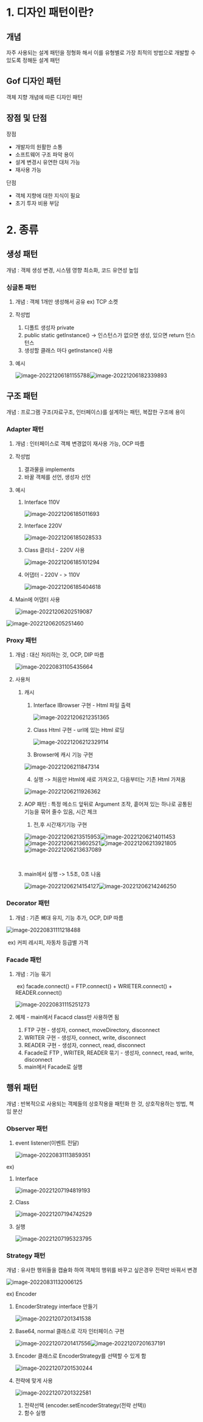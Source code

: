 # 1. 디자인 패턴이란?

## 개념

자주 사용되는 설계 패턴을 정형화 해서 이를 유형별로 가장 최적의 방법으로 개발할 수 있도록 정해둔 설계 패턴

## Gof 디자인 패턴

객체 지향 개념에 따른 디자인 패턴

## 장점 및 단점

장점  

* 개발자의 원활한 소통
* 소프트웨어 구조 파악 용이
* 설계 변경시 유연한 대처 가능
* 재사용 가능

단점

* 객체 지향에 대한 지식이 필요
* 초기 투자 비용 부담



# 2. 종류

## 생성 패턴

 개념 : 객체 생성 변경, 시스템 영향 최소화, 코드 유연성 높임



### 싱글톤 패턴

1. 개념 : 객체 1개만 생성해서 공유 ex) TCP 소켓

2. 작성법
   1. 디폴트 생성자 private
   2. public static getInstance() -> 인스턴스가 없으면 생성, 있으면 return 인스턴스
   2. 생성할 클래스 마다 getInstance() 사용

3. 예시

   ![image-20221206181155788](md-images/image-20221206181155788.png)![image-20221206182339893](md-images/image-20221206182339893.png)



## 구조 패턴

 개념 : 프로그램 구조(자료구조, 인터페이스)를 설계하는 패턴, 복잡한 구조에 용이



### Adapter 패턴

1. 개념 : 인터페이스로 객체 변경없이 재사용 가능, OCP 따름

2. 작성법
   1. 결과물을 implements
   2. 바꿀 객체를 선언, 생성자 선언

3. 예시

   1. Interface 110V

      ![image-20221206185011693](md-images/image-20221206185011693.png)

   2. Interface 220V

      ![image-20221206185028533](md-images/image-20221206185028533.png)

   3. Class 클리너 - 220V 사용

      ![image-20221206185101294](md-images/image-20221206185101294.png)

   4. 어댑터 - 220V - > 110V

      ![image-20221206185404618](md-images/image-20221206185404618.png)

5. Main에 어댑터 사용

   ![image-20221206202519087](md-images/image-20221206202519087.png)

![image-20221206205251460](md-images/image-20221206205251460.png)

###  Proxy 패턴 

1. 개념 : 대신 처리하는 것, OCP, DIP 따름

   ![image-20220831105435664](md-images/image-20220831105435664.png)



2. 사용처

   1. 캐시

      1. Interface  IBrowser 구현 - Html 파일 출력

         ![image-20221206212351365](md-images/image-20221206212351365.png)

      2. Class Html 구현 - url에 있는 Html 로딩

         ![image-20221206212329114](md-images/image-20221206212329114.png)

      3. Browser에 캐시 기능 구현

      ![image-20221206211847314](md-images/image-20221206211847314.png)

      4. 실행 -> 처음만 Html에 새로 가져오고, 다음부터는 기존 Html 가져옴

      ![image-20221206211926362](md-images/image-20221206211926362.png)

      

   2. AOP 패턴 : 특정 메소드 앞뒤로 Argument 조작, 흩어져 있는 하나로 공통된 기능을 묶어 줄수 있음, 시간 체크

      1. 전,후 시간재기기능 구현

      ![image-20221206213515953](md-images/image-20221206213515953.png)![image-20221206214011453](md-images/image-20221206214011453.png)![image-20221206213602521](md-images/image-20221206213602521.png)![image-20221206213921805](md-images/image-20221206213921805.png)![image-20221206213637089](md-images/image-20221206213637089.png)

      ​	

   2. main에서 실행 -> 1.5초, 0초 나옴

      ![image-20221206214154127](md-images/image-20221206214154127.png)![image-20221206214246250](md-images/image-20221206214246250.png)

### Decorator 패턴

1. 개념 : 기존 뼈대 유지, 기능 추가, OCP, DIP 따름

![image-20220831111218488](md-images/image-20220831111218488.png)

​	ex) 커피 레시피, 자동차 등급별 가격



### Facade 패턴

1. 개념 : 기능 묶기

   ​			ex) facade.connect() = FTP.connect() + WRIETER.connect() + READER.connect()

   ![image-20220831115251273](md-images/image-20220831115251273.png)



2. 예제 - main에서 Facacd class만 사용하면 됨
   1. FTP 구현 - 생성자, connect, moveDirectory, disconnect
   2. WRITER 구현 - 생성자, connect, write, disconnect
   3. READER 구현 - 생성자, connect, read, disconnect
   4. Facade로 FTP , WRITER, READER 묶기 - 생성자, connect, read, write, disconnect
   5. main에서 Facade로 실행  



## 행위 패턴

개념 : 반복적으로 사용되는 객체들의 상호작용을 패턴화 한 것, 상호작용하는 방법, 책임 분산



### Observer 패턴

1. event listener(이벤트 전달)

   ![image-20220831113859351](md-images/image-20220831113859351.png)

ex) 

1. Interface

   ![image-20221207194819193](md-images/image-20221207194819193.png)

2. Class 

   ![image-20221207194742529](md-images/image-20221207194742529.png)

3. 실행

   ![image-20221207195323795](md-images/image-20221207195323795.png)

### Strategy 패턴

개념 : 유사한 행위들을 캡슐화 하여 객체의 행위를 바꾸고 싶은경우 전략만 바꿔서 변경

![image-20220831132006125](md-images/image-20220831132006125.png)

ex) Encoder

1. EncoderStrategy interface 만들기

   ![image-20221207201341538](md-images/image-20221207201341538.png)

2. Base64, normal 클래스로 각자 인터페이스 구현

   ![image-20221207201417556](md-images/image-20221207201417556.png)![image-20221207201637191](md-images/image-20221207201637191.png)

   

3. Encoder 클래스로 EncoderStrategy를 선택할 수 있게 함
   
   ![image-20221207201530244](md-images/image-20221207201530244.png)
   
4. 전략에 맞게 사용
   
   ![image-20221207201322581](md-images/image-20221207201322581.png)
   
   1. 전략선택 (encoder.setEncoderStrategy(전략 선택))
   2. 함수 실행